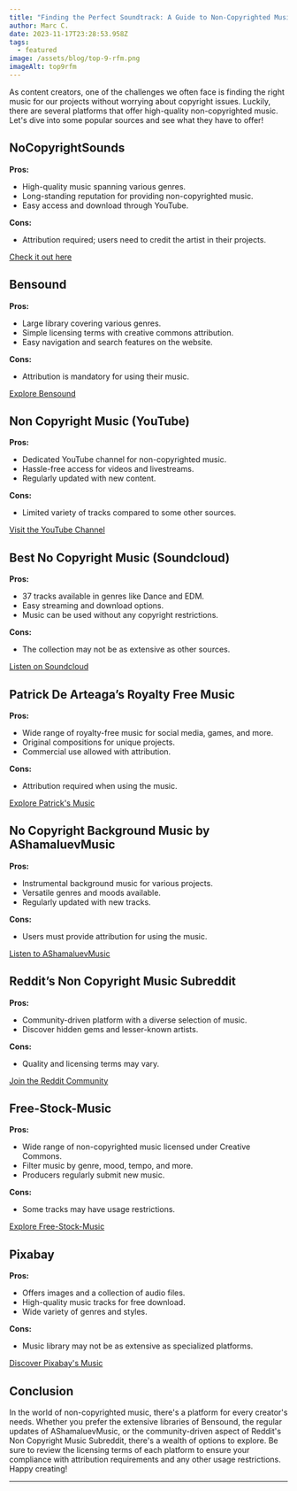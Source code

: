 ```yaml
---
title: "Finding the Perfect Soundtrack: A Guide to Non-Copyrighted Music"
author: Marc C.
date: 2023-11-17T23:28:53.958Z
tags:
  - featured
image: /assets/blog/top-9-rfm.png
imageAlt: top9rfm
---
```


As content creators, one of the challenges we often face is finding the right music for our projects without worrying about copyright issues. Luckily, there are several platforms that offer high-quality non-copyrighted music. Let's dive into some popular sources and see what they have to offer!

## NoCopyrightSounds

**Pros:**
- High-quality music spanning various genres.
- Long-standing reputation for providing non-copyrighted music.
- Easy access and download through YouTube.

**Cons:**
- Attribution required; users need to credit the artist in their projects.

[Check it out here](https://ncs.io/music)

## Bensound

**Pros:**
- Large library covering various genres.
- Simple licensing terms with creative commons attribution.
- Easy navigation and search features on the website.

**Cons:**
- Attribution is mandatory for using their music.

[Explore Bensound](https://www.bensound.com/royalty-free-music)

## Non Copyright Music (YouTube)

**Pros:**
- Dedicated YouTube channel for non-copyrighted music.
- Hassle-free access for videos and livestreams.
- Regularly updated with new content.

**Cons:**
- Limited variety of tracks compared to some other sources.

[Visit the YouTube Channel](https://www.youtube.com/channel/UCkAEjuaeGI1q6GwORXkz19g)

## Best No Copyright Music (Soundcloud)

**Pros:**
- 37 tracks available in genres like Dance and EDM.
- Easy streaming and download options.
- Music can be used without any copyright restrictions.

**Cons:**
- The collection may not be as extensive as other sources.

[Listen on Soundcloud](https://soundcloud.com/best_no_copyright_music)



## Patrick De Arteaga’s Royalty Free Music

**Pros:**
- Wide range of royalty-free music for social media, games, and more.
- Original compositions for unique projects.
- Commercial use allowed with attribution.

**Cons:**
- Attribution required when using the music.

[Explore Patrick's Music](https://patrickdearteaga.com/royalty-free-music/)

## No Copyright Background Music by AShamaluevMusic

**Pros:**
- Instrumental background music for various projects.
- Versatile genres and moods available.
- Regularly updated with new tracks.

**Cons:**
- Users must provide attribution for using the music.

[Listen to AShamaluevMusic](https://www.ashamaluevmusic.com/no-copyright-music)

## Reddit’s Non Copyright Music Subreddit

**Pros:**
- Community-driven platform with a diverse selection of music.
- Discover hidden gems and lesser-known artists.

**Cons:**
- Quality and licensing terms may vary.

[Join the Reddit Community](https://www.reddit.com/r/noncopyrightmusic/)

## Free-Stock-Music

**Pros:**
- Wide range of non-copyrighted music licensed under Creative Commons.
- Filter music by genre, mood, tempo, and more.
- Producers regularly submit new music.

**Cons:**
- Some tracks may have usage restrictions.

[Explore Free-Stock-Music](https://www.free-stock-music.com/)

## Pixabay

**Pros:**
- Offers images and a collection of audio files.
- High-quality music tracks for free download.
- Wide variety of genres and styles.

**Cons:**
- Music library may not be as extensive as specialized platforms.

[Discover Pixabay's Music](https://pixabay.com/music/)

## Conclusion

In the world of non-copyrighted music, there's a platform for every creator's needs. Whether you prefer the extensive libraries of Bensound, the regular updates of AShamaluevMusic, or the community-driven aspect of Reddit's Non Copyright Music Subreddit, there's a wealth of options to explore. Be sure to review the licensing terms of each platform to ensure your compliance with attribution requirements and any other usage restrictions. Happy creating!

--- 